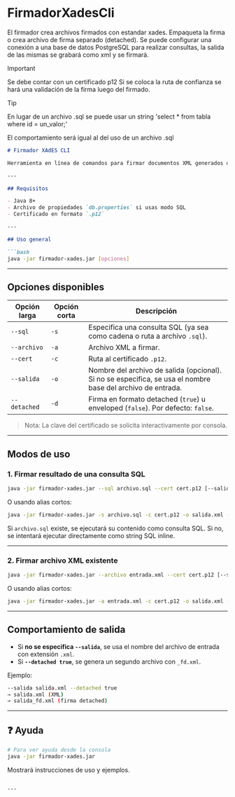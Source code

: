 # FirmadorXadesCli

El firmador crea archivos firmados con estandar xades. Empaqueta la firma o crea archivo de firma separado (detached).
Se puede configurar una conexión a una base de datos PostgreSQL para realizar consultas, la salida de las mismas se grabará como xml y se firmará.

> [!IMPORTANT]
> Se debe contar con un certificado p12
> Si se coloca la ruta de confianza se hará una validación de la firma luego del firmado.

> [!TIP]
> En lugar de un archivo .sql se puede usar un string 'select * from tabla where id = un_valor;'
> 
> El comportamiento será igual al del uso de un archivo .sql


```markdown
# Firmador XAdES CLI

Herramienta en línea de comandos para firmar documentos XML generados desde archivos o consultas SQL, usando certificados P12. Soporta firma **enveloped** o **detached**.

---

## Requisitos

- Java 8+
- Archivo de propiedades `db.properties` si usas modo SQL
- Certificado en formato `.p12`

---

## Uso general

```bash
java -jar firmador-xades.jar [opciones]
```

---

## Opciones disponibles

| Opción larga       | Opción corta | Descripción |
|--------------------|--------------|-------------|
| `--sql`	     | `-s`         | Especifica una consulta SQL (ya sea como cadena o ruta a archivo `.sql`). |
| `--archivo`        | `-a`         | Archivo XML a firmar. |
| `--cert`           | `-c`         | Ruta al certificado `.p12`. |
| `--salida`         | `-o`         | Nombre del archivo de salida (opcional). Si no se especifica, se usa el nombre base del archivo de entrada. |
| `--detached`       | `-d`         | Firma en formato detached (`true`) u enveloped (`false`). Por defecto: `false`. |

> Nota: La clave del certificado se solicita interactivamente por consola.

---

## Modos de uso

### 1. Firmar resultado de una consulta SQL

```bash
java -jar firmador-xades.jar --sql archivo.sql --cert cert.p12 [--salida salida.xml] [--detached true|false]
```

O usando alias cortos:
```bash
java -jar firmador-xades.jar -s archivo.sql -c cert.p12 -o salida.xml -d true
```

Si `archivo.sql` existe, se ejecutará su contenido como consulta SQL. 
Si no, se intentará ejecutar directamente como string SQL inline.

---

### 2. Firmar archivo XML existente

```bash
java -jar firmador-xades.jar --archivo entrada.xml --cert cert.p12 [--salida salida.xml] [--detached true|false]
```

O usando alias cortos:
```bash
java -jar firmador-xades.jar -a entrada.xml -c cert.p12 -o salida.xml -d true
```

---

## Comportamiento de salida

- Si **no se especifica `--salida`**, se usa el nombre del archivo de entrada con extensión `.xml`.
- Si **`--detached true`**, se genera un segundo archivo con `_fd.xml`.

Ejemplo:
```bash
--salida salida.xml --detached true
→ salida.xml (XML)
→ salida_fd.xml (firma detached)
```

---

## ❓ Ayuda

```bash
# Para ver ayuda desde la consola
java -jar firmador-xades.jar
```

Mostrará instrucciones de uso y ejemplos.
```

---
